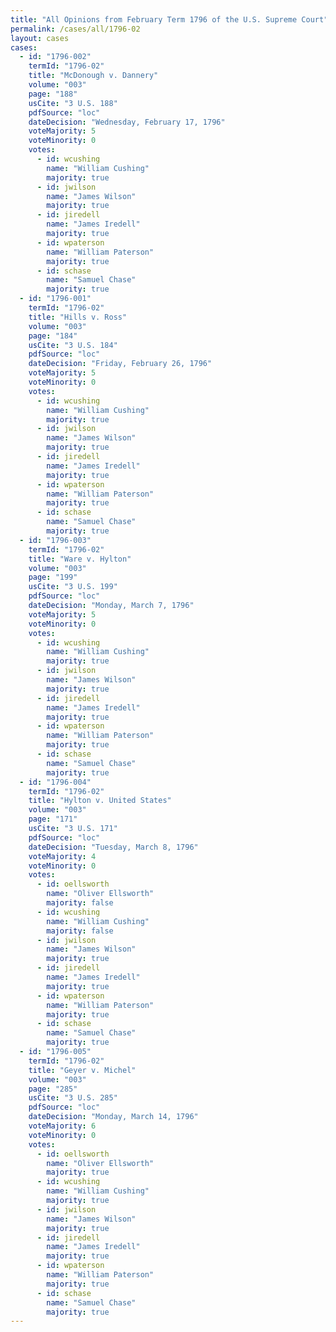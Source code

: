 ```yaml
---
title: "All Opinions from February Term 1796 of the U.S. Supreme Court"
permalink: /cases/all/1796-02
layout: cases
cases:
  - id: "1796-002"
    termId: "1796-02"
    title: "McDonough v. Dannery"
    volume: "003"
    page: "188"
    usCite: "3 U.S. 188"
    pdfSource: "loc"
    dateDecision: "Wednesday, February 17, 1796"
    voteMajority: 5
    voteMinority: 0
    votes:
      - id: wcushing
        name: "William Cushing"
        majority: true
      - id: jwilson
        name: "James Wilson"
        majority: true
      - id: jiredell
        name: "James Iredell"
        majority: true
      - id: wpaterson
        name: "William Paterson"
        majority: true
      - id: schase
        name: "Samuel Chase"
        majority: true
  - id: "1796-001"
    termId: "1796-02"
    title: "Hills v. Ross"
    volume: "003"
    page: "184"
    usCite: "3 U.S. 184"
    pdfSource: "loc"
    dateDecision: "Friday, February 26, 1796"
    voteMajority: 5
    voteMinority: 0
    votes:
      - id: wcushing
        name: "William Cushing"
        majority: true
      - id: jwilson
        name: "James Wilson"
        majority: true
      - id: jiredell
        name: "James Iredell"
        majority: true
      - id: wpaterson
        name: "William Paterson"
        majority: true
      - id: schase
        name: "Samuel Chase"
        majority: true
  - id: "1796-003"
    termId: "1796-02"
    title: "Ware v. Hylton"
    volume: "003"
    page: "199"
    usCite: "3 U.S. 199"
    pdfSource: "loc"
    dateDecision: "Monday, March 7, 1796"
    voteMajority: 5
    voteMinority: 0
    votes:
      - id: wcushing
        name: "William Cushing"
        majority: true
      - id: jwilson
        name: "James Wilson"
        majority: true
      - id: jiredell
        name: "James Iredell"
        majority: true
      - id: wpaterson
        name: "William Paterson"
        majority: true
      - id: schase
        name: "Samuel Chase"
        majority: true
  - id: "1796-004"
    termId: "1796-02"
    title: "Hylton v. United States"
    volume: "003"
    page: "171"
    usCite: "3 U.S. 171"
    pdfSource: "loc"
    dateDecision: "Tuesday, March 8, 1796"
    voteMajority: 4
    voteMinority: 0
    votes:
      - id: oellsworth
        name: "Oliver Ellsworth"
        majority: false
      - id: wcushing
        name: "William Cushing"
        majority: false
      - id: jwilson
        name: "James Wilson"
        majority: true
      - id: jiredell
        name: "James Iredell"
        majority: true
      - id: wpaterson
        name: "William Paterson"
        majority: true
      - id: schase
        name: "Samuel Chase"
        majority: true
  - id: "1796-005"
    termId: "1796-02"
    title: "Geyer v. Michel"
    volume: "003"
    page: "285"
    usCite: "3 U.S. 285"
    pdfSource: "loc"
    dateDecision: "Monday, March 14, 1796"
    voteMajority: 6
    voteMinority: 0
    votes:
      - id: oellsworth
        name: "Oliver Ellsworth"
        majority: true
      - id: wcushing
        name: "William Cushing"
        majority: true
      - id: jwilson
        name: "James Wilson"
        majority: true
      - id: jiredell
        name: "James Iredell"
        majority: true
      - id: wpaterson
        name: "William Paterson"
        majority: true
      - id: schase
        name: "Samuel Chase"
        majority: true
---
```

